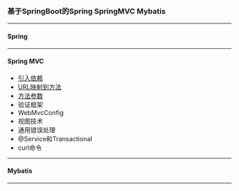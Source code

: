 ### 基于SpringBoot的Spring SpringMVC Mybatis
---
#### Spring


---
#### Spring MVC
* [引入依赖](https://github.com/Cynaith/SpringDemo/blob/master/pom.xml)
* [URL映射到方法](https://github.com/Cynaith/SpringDemo/blob/master/notebook/SpringMVC/UrlToFunction.md)
* [方法参数](https://github.com/Cynaith/SpringDemo/blob/master/notebook/SpringMVC/FunctionParameter.md)
* 验证框架
* WebMvcConfig
* 视图技术
* 通用错误处理
* @Service和Transactional
* curl命令


---
#### Mybatis



---
